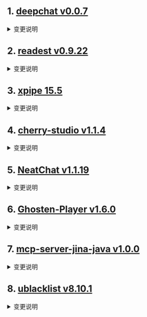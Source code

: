 
## 1. [deepchat v0.0.7](https://github.com/ThinkInAIXYZ/deepchat/releases/tag/v0.0.7)  
<details>
<summary>变更说明</summary>

🚀 DeepChat 0.0.7 正式发布 | 重新定义你的 AI 对话体验！
—— 更强大，更灵活，更智能，开启高效沟通新高度 🌟

✨ 本次主要更新内容 ✨
* Artifacts 全新交互，好用又实用
* 完整的 Ollama 管理支持，支持直接在DeepChat内拉取和删除Ollama模型
* 多模态模型支持
* 新增了 Anthropic、Github Models、Azure支持
* Windows可以自定义安装目录了
* 修复了0.0.6引起的文件不能正常嵌入问题
...  

</details>

## 2. [readest v0.9.22](https://github.com/readest/readest/releases/tag/v0.9.22)  
<details>
<summary>变更说明</summary>

## Release Highlight
* Add theme color editor for more customization
* Add border frame for vertical layout
* Fix layout glitches on macOS in scroll mode
* Various fixes and enhancements on translator, footnote, and scrollbar

## What's Changed
* fix: following ordinary link in footnotes, closes  by @chrox in https://github.com/readest/readest/pull/560
* feat: add theme editor for custom theme colors, closes  by @chrox in https://github.com/readest/readest/pull/594
* fix: clear select mode when importing files, closes  by @chrox in https://github.com/readest/readest/pull/595
...  

</details>

## 3. [xpipe 15.5](https://github.com/xpipe-io/xpipe/releases/tag/15.5)  
<details>
<summary>变更说明</summary>

- Fix connection hierarchy backgrounds not updating properly when expanding them
- Fix some issues on macOS when zsh failed to start
- Fix XPipe not falling back to sh in some cases on macOS when zsh failed to start
- Fix vscode remote open functionality using wrong app path on macOS
- Fix zsh module zsh/stat breaking some file browser functionality when enabled
- Fix tailscale refresh operations failing with an out-of-bounds error in some cases
- Fix some OS logos not showing correctly
- Fix NullPointer when launching FreeRDP
- Fix outdated manpages docs link

...  

</details>

## 4. [cherry-studio v1.1.4](https://github.com/CherryHQ/cherry-studio/releases/tag/v1.1.4)  
<details>
<summary>变更说明</summary>

# ⚠️ 此版本是测试版本，更新前务必备份数据

## What's Changed
* fix(websearch): add check button and format apihost by @eeee0717 in https://github.com/CherryHQ/cherry-studio/pull/3336
* refactor(actions): Add nightly and pr-ci workflows by @GeorgeDong32 in https://github.com/CherryHQ/cherry-studio/pull/3297
* feat: Enhance API key verification and multi-key support for web search providers by @FunJim in https://github.com/CherryHQ/cherry-studio/pull/3346
* Fix/messages pause bug by @MyPrototypeWhat in https://github.com/CherryHQ/cherry-studio/pull/3343
* feat: 🎸 在顶部的模型搜索框显示固定模型的供应商 by @duanyongcheng in https://github.com/CherryHQ/cherry-studio/pull/2985
* fix api url display by @openmynet in https://github.com/CherryHQ/cherry-studio/pull/3364
* feat: some improvement to Notion export feature by @shiquda in https://github.com/CherryHQ/cherry-studio/pull/2562
...  

</details>

## 5. [NeatChat v1.1.19](https://github.com/tianzhentech/NeatChat/releases/tag/v1.1.19)  
<details>
<summary>变更说明</summary>

1.已全面支持上传文件（10万字符之内），也可自动将复制的文本转附件（非rag），但能解决之前输入框卡死的问题
支持的文件格式：.bash, .bat, .c, .cer, .conf, .cpp, .cr, .cs, .csr, .css, .csv, .doc, .docx, .go, .h, .hpp, .html, .ini, .ipynb, .java, .js, .json, .jsx, .key, .kt, .less, .m, .md, .pdf, .pem, .php, .pl, .pp, .ppt, .pptx, .ps1, .py, .rb, .rdp, .rs, .r, .scss, .sh, .sql, .svg, .swift, .tex, .toml, .ts, .tsx, .txt, .vue, .xls, .xlsx, .xml, .yaml, .yml, .zip, .zsh
2.已将上传图片和上传文件合并成上传附件，后续将支持用一个ocr模型给其他模型做前置识别，让所有模型有识图的能力  

</details>

## 6. [Ghosten-Player v1.6.0](https://github.com/GhostenEditor/Ghosten-Player/releases/tag/v1.6.0)  
<details>
<summary>变更说明</summary>

## New Feature

1. TV端和移动端分开打包，两端暂时不能混用  
2. 移动端UI更新，简化操作逻辑，适配大屏的Pad  
3. 播放器UI更新
    - TV端简化操作逻辑，去除不常用的按钮，优化遥控器的操作方式
    - 移动端优化手势操作逻辑，新增手势亮度调节
5. 资源库同步支持增量同步，减少同步的时间  
6. 增加刮削的行为选择，以决定同步媒体库时，刮削到了多条数据该如何处理   
    - 跳过：跳过该媒体(默认)
...  

</details>

## 7. [mcp-server-jina-java v1.0.0](https://github.com/GARCHENG/mcp-server-jina-java/releases/tag/v1.0.0)  
<details>
<summary>变更说明</summary>

mcp-server-jina-java  

</details>

## 8. [ublacklist v8.10.1](https://github.com/iorate/ublacklist/releases/tag/v8.10.1)  
<details>
<summary>变更说明</summary>

## [8.10.1](https://github.com/iorate/ublacklist/compare/v8.10.0...v8.10.1) (2025-03-10)


### Bug Fixes

* **ecosia:** update ecosia element selectors ([](https://github.com/iorate/ublacklist/issues/578)) ([716104b](https://github.com/iorate/ublacklist/commit/716104b53d9e395a7aa56dbdf7dfff7e2436d4f4))
* **locales:** update Chinese translation ([](https://github.com/iorate/ublacklist/issues/574)) ([05cbee0](https://github.com/iorate/ublacklist/commit/05cbee085a36c0e01b2f8b316d0bd894f35eb6c8))



...  

</details>

